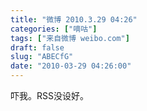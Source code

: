 ```yaml
---
title: "微博 2010.3.29 04:26"
categories: ["嘀咕"]
tags: ["来自微博 weibo.com"]
draft: false
slug: "ABECfG"
date: "2010-03-29 04:26:00"
---
```


<p>吓我。RSS没设好。 ​​​​</p>

